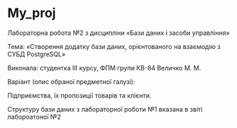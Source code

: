 ﻿# My_proj
Лабораторна робота №2 з дисципліни «Бази даних і засоби управління» 

Тема: «Створення додатку бази даних, орієнтованого на взаємодію з СУБД PostgreSQL» 

Виконала: студентка ІІI курсу, ФПМ групи КВ-84 Величко М. М.

Варіант (опис обраної предметної галузі): 
 
Підприємства, їх пропозиції товарів та клієнти. 

Структуру бази даних з лабораторної роботи №1 вказана в звіті лабороатоної №2



 

